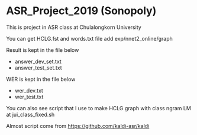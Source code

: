 # ASR_Project_2019 (Sonopoly)

This is project in ASR class at Chulalongkorn University

You can get HCLG.fst and words.txt file add exp/nnet2_online/graph

Result is kept in the file below

- answer_dev_set.txt
- answer_test_set.txt

WER is kept in the file below

- wer_dev.txt
- wer_test.txt

You can also see script that I use to make HCLG graph with class ngram LM at jui_class_fixed.sh

Almost script come from https://github.com/kaldi-asr/kaldi
